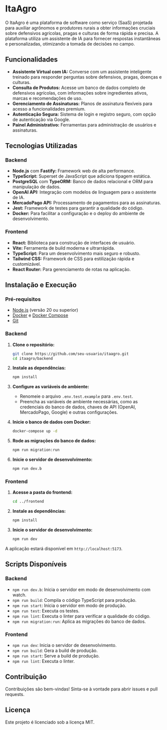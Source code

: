 # ItaAgro

O ItaAgro é uma plataforma de software como serviço (SaaS) projetada para auxiliar agrônomos e produtores rurais a obter informações cruciais sobre defensivos agrícolas, pragas e culturas de forma rápida e precisa. A plataforma utiliza um assistente de IA para fornecer respostas instantâneas e personalizadas, otimizando a tomada de decisões no campo.

## Funcionalidades

- **Assistente Virtual com IA:** Converse com um assistente inteligente treinado para responder perguntas sobre defensivos, pragas, doenças e culturas.
- **Consulta de Produtos:** Acesse um banco de dados completo de defensivos agrícolas, com informações sobre ingredientes ativos, marcas e recomendações de uso.
- **Gerenciamento de Assinaturas:** Planos de assinatura flexíveis para acesso a funcionalidades premium.
- **Autenticação Segura:** Sistema de login e registro seguro, com opção de autenticação via Google.
- **Painel Administrativo:** Ferramentas para administração de usuários e assinaturas.

## Tecnologias Utilizadas

### Backend

- **Node.js** com **Fastify:** Framework web de alta performance.
- **TypeScript:** Superset de JavaScript que adiciona tipagem estática.
- **PostgreSQL** com **TypeORM:** Banco de dados relacional e ORM para manipulação de dados.
- **OpenAI API:** Integração com modelos de linguagem para o assistente de IA.
- **MercadoPago API:** Processamento de pagamentos para as assinaturas.
- **Jest:** Framework de testes para garantir a qualidade do código.
- **Docker:** Para facilitar a configuração e o deploy do ambiente de desenvolvimento.

### Frontend

- **React:** Biblioteca para construção de interfaces de usuário.
- **Vite:** Ferramenta de build moderna e ultrarrápida.
- **TypeScript:** Para um desenvolvimento mais seguro e robusto.
- **Tailwind CSS:** Framework de CSS para estilização rápida e customizável.
- **React Router:** Para gerenciamento de rotas na aplicação.

## Instalação e Execução

### Pré-requisitos

- [Node.js](https://nodejs.org/) (versão 20 ou superior)
- [Docker](https://www.docker.com/) e [Docker Compose](https://docs.docker.com/compose/)
- [Git](https://git-scm.com/)

### Backend

1.  **Clone o repositório:**
    ```bash
    git clone https://github.com/seu-usuario/itaagro.git
    cd itaagro/backend
    ```

2.  **Instale as dependências:**
    ```bash
    npm install
    ```

3.  **Configure as variáveis de ambiente:**
    - Renomeie o arquivo `.env.test.example` para `.env.test`.
    - Preencha as variáveis de ambiente necessárias, como as credenciais do banco de dados, chaves de API (OpenAI, MercadoPago, Google) e outras configurações.

4.  **Inicie o banco de dados com Docker:**
    ```bash
    docker-compose up -d
    ```

5.  **Rode as migrações do banco de dados:**
    ```bash
    npm run migration:run
    ```

6.  **Inicie o servidor de desenvolvimento:**
    ```bash
    npm run dev.b
    ```

### Frontend

1.  **Acesse a pasta do frontend:**
    ```bash
    cd ../frontend
    ```

2.  **Instale as dependências:**
    ```bash
    npm install
    ```

3.  **Inicie o servidor de desenvolvimento:**
    ```bash
    npm run dev
    ```

A aplicação estará disponível em `http://localhost:5173`.

## Scripts Disponíveis

### Backend

- `npm run dev.b`: Inicia o servidor em modo de desenvolvimento com watch.
- `npm run build`: Compila o código TypeScript para produção.
- `npm run start`: Inicia o servidor em modo de produção.
- `npm run test`: Executa os testes.
- `npm run lint`: Executa o linter para verificar a qualidade do código.
- `npm run migration:run`: Aplica as migrações do banco de dados.

### Frontend

- `npm run dev`: Inicia o servidor de desenvolvimento.
- `npm run build`: Gera a build de produção.
- `npm run start`: Serve a build de produção.
- `npm run lint`: Executa o linter.

## Contribuição

Contribuições são bem-vindas! Sinta-se à vontade para abrir issues e pull requests.


## Licença

Este projeto é licenciado sob a licença MIT.
